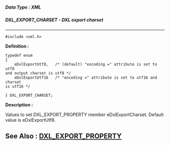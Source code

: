 ##### Data Type : XML
##### DXL_EXPORT_CHARSET - DXL export charset
---
```
#include <xml.h>
```

**Definition :**
```
typedef enum
{
	eDxlExportUtf8,   /* (default) "encoding =" attribute is set to utf8 
and output charset is utf8 */
	eDxlExportUtf16   /* "encoding =" attribute is set to utf16 and charset 
is utf16 */

} DXL_EXPORT_CHARSET;
```

**Description :**

Values to set DXL_EXPORT_PROPERTY member eDxlExportCharset.  Default value is eDxlExportUtf8.


**See Also :**
[DXL_EXPORT_PROPERTY](/domino-c-api-docs/reference/Data/DXL_EXPORT_PROPERTY)
---

